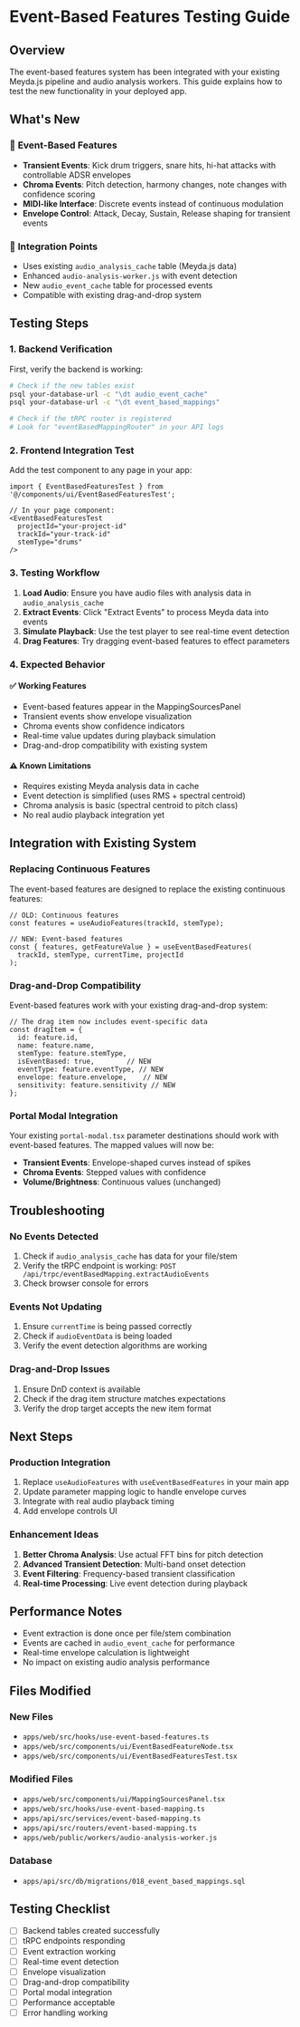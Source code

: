 # Event-Based Features Testing Guide

## Overview

The event-based features system has been integrated with your existing Meyda.js pipeline and audio analysis workers. This guide explains how to test the new functionality in your deployed app.

## What's New

### 🎯 **Event-Based Features**
- **Transient Events**: Kick drum triggers, snare hits, hi-hat attacks with controllable ADSR envelopes
- **Chroma Events**: Pitch detection, harmony changes, note changes with confidence scoring
- **MIDI-like Interface**: Discrete events instead of continuous modulation
- **Envelope Control**: Attack, Decay, Sustain, Release shaping for transient events

### 🔧 **Integration Points**
- Uses existing `audio_analysis_cache` table (Meyda.js data)
- Enhanced `audio-analysis-worker.js` with event detection
- New `audio_event_cache` table for processed events
- Compatible with existing drag-and-drop system

## Testing Steps

### 1. **Backend Verification**

First, verify the backend is working:

```bash
# Check if the new tables exist
psql your-database-url -c "\dt audio_event_cache"
psql your-database-url -c "\dt event_based_mappings"

# Check if the tRPC router is registered
# Look for "eventBasedMappingRouter" in your API logs
```

### 2. **Frontend Integration Test**

Add the test component to any page in your app:

```tsx
import { EventBasedFeaturesTest } from '@/components/ui/EventBasedFeaturesTest';

// In your page component:
<EventBasedFeaturesTest 
  projectId="your-project-id"
  trackId="your-track-id" 
  stemType="drums"
/>
```

### 3. **Testing Workflow**

1. **Load Audio**: Ensure you have audio files with analysis data in `audio_analysis_cache`
2. **Extract Events**: Click "Extract Events" to process Meyda data into events
3. **Simulate Playback**: Use the test player to see real-time event detection
4. **Drag Features**: Try dragging event-based features to effect parameters

### 4. **Expected Behavior**

#### ✅ **Working Features**
- Event-based features appear in the MappingSourcesPanel
- Transient events show envelope visualization
- Chroma events show confidence indicators
- Real-time value updates during playback simulation
- Drag-and-drop compatibility with existing system

#### ⚠️ **Known Limitations**
- Requires existing Meyda analysis data in cache
- Event detection is simplified (uses RMS + spectral centroid)
- Chroma analysis is basic (spectral centroid to pitch class)
- No real audio playback integration yet

## Integration with Existing System

### **Replacing Continuous Features**

The event-based features are designed to replace the existing continuous features:

```tsx
// OLD: Continuous features
const features = useAudioFeatures(trackId, stemType);

// NEW: Event-based features  
const { features, getFeatureValue } = useEventBasedFeatures(
  trackId, stemType, currentTime, projectId
);
```

### **Drag-and-Drop Compatibility**

Event-based features work with your existing drag-and-drop system:

```tsx
// The drag item now includes event-specific data
const dragItem = {
  id: feature.id,
  name: feature.name,
  stemType: feature.stemType,
  isEventBased: true,        // NEW
  eventType: feature.eventType, // NEW
  envelope: feature.envelope,    // NEW
  sensitivity: feature.sensitivity // NEW
};
```

### **Portal Modal Integration**

Your existing `portal-modal.tsx` parameter destinations should work with event-based features. The mapped values will now be:

- **Transient Events**: Envelope-shaped curves instead of spikes
- **Chroma Events**: Stepped values with confidence
- **Volume/Brightness**: Continuous values (unchanged)

## Troubleshooting

### **No Events Detected**
1. Check if `audio_analysis_cache` has data for your file/stem
2. Verify the tRPC endpoint is working: `POST /api/trpc/eventBasedMapping.extractAudioEvents`
3. Check browser console for errors

### **Events Not Updating**
1. Ensure `currentTime` is being passed correctly
2. Check if `audioEventData` is being loaded
3. Verify the event detection algorithms are working

### **Drag-and-Drop Issues**
1. Ensure DnD context is available
2. Check if the drag item structure matches expectations
3. Verify the drop target accepts the new item format

## Next Steps

### **Production Integration**
1. Replace `useAudioFeatures` with `useEventBasedFeatures` in your main app
2. Update parameter mapping logic to handle envelope curves
3. Integrate with real audio playback timing
4. Add envelope controls UI

### **Enhancement Ideas**
1. **Better Chroma Analysis**: Use actual FFT bins for pitch detection
2. **Advanced Transient Detection**: Multi-band onset detection
3. **Event Filtering**: Frequency-based transient classification
4. **Real-time Processing**: Live event detection during playback

## Performance Notes

- Event extraction is done once per file/stem combination
- Events are cached in `audio_event_cache` for performance
- Real-time envelope calculation is lightweight
- No impact on existing audio analysis performance

## Files Modified

### **New Files**
- `apps/web/src/hooks/use-event-based-features.ts`
- `apps/web/src/components/ui/EventBasedFeatureNode.tsx`
- `apps/web/src/components/ui/EventBasedFeaturesTest.tsx`

### **Modified Files**
- `apps/web/src/components/ui/MappingSourcesPanel.tsx`
- `apps/web/src/hooks/use-event-based-mapping.ts`
- `apps/api/src/services/event-based-mapping.ts`
- `apps/api/src/routers/event-based-mapping.ts`
- `apps/web/public/workers/audio-analysis-worker.js`

### **Database**
- `apps/api/src/db/migrations/018_event_based_mappings.sql`

## Testing Checklist

- [ ] Backend tables created successfully
- [ ] tRPC endpoints responding
- [ ] Event extraction working
- [ ] Real-time event detection
- [ ] Envelope visualization
- [ ] Drag-and-drop compatibility
- [ ] Portal modal integration
- [ ] Performance acceptable
- [ ] Error handling working 